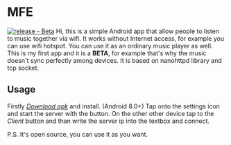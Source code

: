 # MFE
[![release - Beta](https://img.shields.io/badge/release-Beta-blue)](https://)
Hi, this is a simple Android app that allow people to listen to music together via wifi. It works without Internet access, for example you can use wifi hotspot. You can use it as an ordinary music player as well.
This is my first app and it is a **BETA**, for example that's why the music doesn't sync perfectly among devices. It is based on nanohttpd library and tcp socket.

## Usage
Firstly *[Download apk](https://github.com/ASDosjani/MFE/raw/master/MFE.apk)* and install. (Android 8.0+)
Tap onto the settings icon and start the server with the button. On the other other device tap to the *Client* button and than write the server ip into the textbox and connect.

P.S. It's open source, you can use it as you want.
